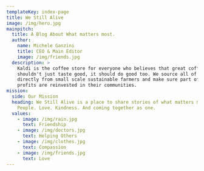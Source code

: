 ```yaml
---
templateKey: index-page
title: We Still Alive
image: /img/hero.jpg
mainpitch:
  title: A Blog About What matters most.
  author:
    name: Michele Ganzini
    title: CEO & Main Editor
    image: /img/friends.jpg
  description: >
    Kaldi is the coffee store for everyone who believes that great coffee
    shouldn't just taste good, it should do good too. We source all of our beans
    directly from small scale sustainable farmers and make sure part of the
    profits are reinvested in their communities.
mission:
  side: Our Mission
  heading: We Still Alive is a place to share stories of what matters most.
    People. Love. Kindness. And coming together as one.
  values:
    - image: /img/rain.jpg
      text: Friendship
    - image: /img/doctors.jpg
      text: Helping Others
    - image: /img/clothes.jpg
      text: Compassion
    - image: /img/friends.jpg
      text: Love
---
```


